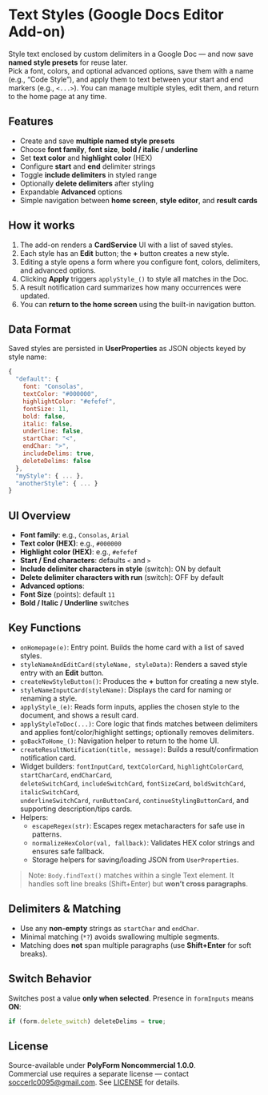 # Text Styles (Google Docs Editor Add-on)

Style text enclosed by custom delimiters in a Google Doc — and now save **named style presets** for reuse later.  
Pick a font, colors, and optional advanced options, save them with a name (e.g., “Code Style”), and apply them to text between your start and end markers (e.g., `<...>`). You can manage multiple styles, edit them, and return to the home page at any time.

## Features
- Create and save **multiple named style presets**
- Choose **font family**, **font size**, **bold / italic / underline**
- Set **text color** and **highlight color** (HEX)
- Configure **start** and **end** delimiter strings
- Toggle **include delimiters** in styled range
- Optionally **delete delimiters** after styling
- Expandable **Advanced** options
- Simple navigation between **home screen**, **style editor**, and **result cards**

## How it works
1. The add-on renders a **CardService** UI with a list of saved styles.
2. Each style has an **Edit** button; the **+** button creates a new style.
3. Editing a style opens a form where you configure font, colors, delimiters, and advanced options.
4. Clicking **Apply** triggers `applyStyle_()` to style all matches in the Doc.
5. A result notification card summarizes how many occurrences were updated.
6. You can **return to the home screen** using the built-in navigation button.

## Data Format
Saved styles are persisted in **UserProperties** as JSON objects keyed by style name:
```js
{
  "default": {
    font: "Consolas",
    textColor: "#000000",
    highlightColor: "#efefef",
    fontSize: 11,
    bold: false,
    italic: false,
    underline: false,
    startChar: "<",
    endChar: ">",
    includeDelims: true,
    deleteDelims: false
  },
  "myStyle": { ... },
  "anotherStyle": { ... }
}
```

## UI Overview
- **Font family**: e.g., `Consolas`, `Arial`
- **Text color (HEX)**: e.g., `#000000`
- **Highlight color (HEX)**: e.g., `#efefef`
- **Start / End characters**: defaults `<` and `>`
- **Include delimiter characters in style** (switch): ON by default
- **Delete delimiter characters with run** (switch): OFF by default
- **Advanced options**:
- **Font Size** (points): default `11`
- **Bold / Italic / Underline** switches

## Key Functions
- `onHomepage(e)`: Entry point. Builds the home card with a list of saved styles.
- `styleNameAndEditCard(styleName, styleData)`: Renders a saved style entry with an **Edit** button.
- `createNewStyleButton()`: Produces the **+** button for creating a new style.
- `styleNameInputCard(styleName)`: Displays the card for naming or renaming a style.
- `applyStyle_(e)`: Reads form inputs, applies the chosen style to the document, and shows a result card.
- `applyStyleToDoc(...)`: Core logic that finds matches between delimiters and applies font/color/highlight settings; optionally removes delimiters.
- `goBackToHome_()`: Navigation helper to return to the home UI.
- `createResultNotification(title, message)`: Builds a result/confirmation notification card.
- Widget builders: `fontInputCard`, `textColorCard`, `highlightColorCard`, `startCharCard`, `endCharCard`,  
  `deleteSwitchCard`, `includeSwitchCard`, `fontSizeCard`, `boldSwitchCard`, `italicSwitchCard`,  
  `underlineSwitchCard`, `runButtonCard`, `continueStylingButtonCard`, and supporting description/tips cards.
- Helpers:  
  - `escapeRegex(str)`: Escapes regex metacharacters for safe use in patterns.  
  - `normalizeHexColor(val, fallback)`: Validates HEX color strings and ensures safe fallback.  
  - Storage helpers for saving/loading JSON from `UserProperties`.

> Note: `Body.findText()` matches within a single Text element. It handles soft line breaks (Shift+Enter) but **won’t cross paragraphs**.
 
## Delimiters & Matching
- Use any **non-empty** strings as `startChar` and `endChar`.
- Minimal matching (`*?`) avoids swallowing multiple segments.
- Matching does **not** span multiple paragraphs (use **Shift+Enter** for soft breaks).

## Switch Behavior
Switches post a value **only when selected**. Presence in `formInputs` means **ON**:
```js
if (form.delete_switch) deleteDelims = true;
```

## License
Source-available under **PolyForm Noncommercial 1.0.0**.  
Commercial use requires a separate license — contact soccerlc0095@gmail.com.
See [LICENSE](./LICENSE) for details.
